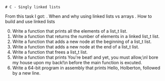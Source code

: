 	# C - Singly linked lists

From this task I got:
	. When and why using linked lists vs arrays
	. How to build and use linked lists

0. Write a function that prints all the elements of a list_t list.
1. Write a function that returns the number of elements in a linked list_t
	list.
2. Write a function that adds a new node at the beginning of a list_t list.
3. Write a function that adds a new node at the end of a list_t list.
4. Write a function that frees a list_t list.
5. Write a function that prints You're beat! and yet, you must allow,\nI bore my	house upon my back!\n before the main function is excuted.
6. Write a 64-bit program in assembly that prints Hello, Holberton, followed by 	a new line.

